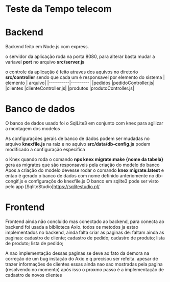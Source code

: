 # Teste da Tempo telecom


# Backend

Backend feito em Node.js com express. 

o servidor da aplicação roda na porta 8080, para alterar basta mudar a variavel **port** no arquivo **src/server.js**

o controle da aplicação é feito atraves dos aquivos no diretorio **src/controller** sendo que cada um é responsavel por elemento do sistema
| elemento | arquivo|
|----------|---------|
|pedidos  |pedidoController.js|
|clientes |clienteController.js|
|produtos |produtoController.js|


# Banco de dados
O banco de dados usado foi o SqlLite3 em conjunto com knex para agilizar a montagem dos modelos

As configurações gerais de banco de dados podem ser mudadas no arquivo **knexfile.js** na raiz e no aquivo **src/data/db-config.js** podem modificado a configuração especifica

o Knex quando roda o comando **npx knex migrate:make {nome da tabela}** gera as migrates que são responsaveis pela criação do modelo do banco 
Apos a criação do modelo devesse rodar o comando **knex migrate:latest** e entao é gerado o banco de dados com nome definido anteriomente no db-congif.js e configuraçõs do knexfile.js
O banco em sqlite3 pode ser visto pelo app [SqliteStudio]<https://sqlitestudio.pl/>


# Frontend

Frontend ainda não concluido mas conectado ao backend, para conecta ao backend foi usada a biblioteca Axio.
todos os metodos ja estao implementados no backend,  ainda falta criar as paginas de:
faltam ainda as paginas:
cadastro de cliente;
cadastro de pedido;
cadastro de produto;
lista de produto;
lista de pedido;

A nao implementação dessas paginas se deve ao fato da demora na correção de um bug instação do Axio e q precisou ser refeita. 
apesar de trazer informações de clientes essas ainda nao sao mostradas pela pagina (resolvendo no momento) após isso o proxmo passo é a implementação de cadastro de novos clientes
